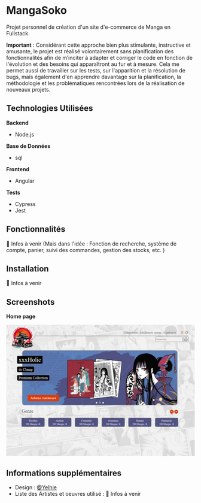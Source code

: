 # MangaSoko

Projet personnel de création d'un site d'e-commerce de Manga en Fullstack.

**Important** : Considérant cette approche bien plus stimulante, instructive et amusante, le projet est réalisé volontairement sans planification des fonctionnalités afin de m’inciter à adapter et corriger le code en fonction de l'évolution et des besoins qui apparaîtront au fur et à mesure. Cela me permet aussi de travailler sur les tests, sur l'apparition et la résolution de bugs, mais également d'en apprendre davantage sur la planification, la méthodologie et les problématiques rencontrées lors de la réalisation de nouveaux projets.

## Technologies Utilisées

**Backend**

- Node.js

**Base de Données**

- sql

**Frontend**

- Angular

**Tests**

- Cypress
- Jest

## Fonctionnalités

🚧 Infos à venir (Mais dans l'idée : Fonction de recherche, système de compte, panier, suivi des commandes, gestion des stocks, etc. )

## Installation

🚧 Infos à venir

## Screenshots

**Home page**

![Manga Soko home page](https://github.com/Yelhie/MangaSoko/blob/master/screenshots/mangasoko_240619.jpg)

## Informations supplémentaires

- Design : [@Yelhie](https://github.com/Yelhie)
- Liste des Artistes et oeuvres utilisé : 🚧 Infos à venir
